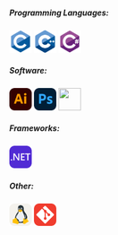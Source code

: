 <h5 align="left">Programming Languages:</h5>
<p align="left"> 
  <img src="https://raw.githubusercontent.com/devicons/devicon/master/icons/c/c-original.svg" alt="c" width="40" height="40"/>
  <img src="https://raw.githubusercontent.com/devicons/devicon/master/icons/cplusplus/cplusplus-original.svg" alt="cplusplus" width="40" height="40"/>
  <img src="https://raw.githubusercontent.com/devicons/devicon/master/icons/csharp/csharp-original.svg" alt="csharp" width="40" height="40"/>
</p>
<h5 align="left">Software:</h5>
<p align="left"> 
  <img src="https://raw.githubusercontent.com/tandpfun/skill-icons/refs/heads/main/icons/Illustrator.svg" alt="" width="40" height="40" />
  <img src="https://raw.githubusercontent.com/tandpfun/skill-icons/refs/heads/main/icons/Photoshop.svg" alt="" width="40" height="40" />
  <img src="https://upload.wikimedia.org/wikipedia/commons/4/48/Adobe_InDesign_CC_icon.svg" alt="" width="40" height="40" />
<h5 align="left">Frameworks:</h5>
<p align="left"> 
  <img src="https://raw.githubusercontent.com/tandpfun/skill-icons/refs/heads/main/icons/DotNet.svg" alt="" width="40" height="40" />
<h5 align="left">Other:</h5>
<p align="left"> 
  <img src="https://raw.githubusercontent.com/tandpfun/skill-icons/refs/heads/main/icons/Linux-Light.svg" alt="" width="40" height="40" />
  <img src="https://raw.githubusercontent.com/tandpfun/skill-icons/refs/heads/main/icons/Git.svg" alt="" width="40" height="40" />
